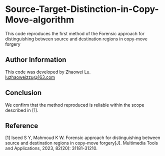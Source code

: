 # Source-Target-Distinction-in-Copy-Move-algorithm
This code reproduces the first method of the Forensic approach for distinguishing between source and destination regions in copy-move forgery

## Author Information
This code was developed by Zhaowei Lu.
<br>luzhaoweizzu@163.com

## Conclusion
We confirm that the method reproduced is reliable within the scope described in [1].

## Reference
[1] Iseed S Y, Mahmoud K W. Forensic approach for distinguishing between source and destination regions in copy-move forgery[J]. Multimedia Tools and Applications, 2023, 82(20): 31181-31210.
